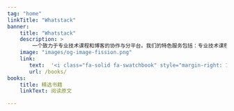```yaml
---
tag: "home"
linkTitle: "Whatstack"
banner:
    title: "Whatstack"
    description: >
        一个致力于专业技术课程和博客的协作与分平台。我们的特色服务包括：专业技术课程、精彩博客文章、社区互动"
    image: "images/og-image-fission.png"
    link:
       text:  '<i class="fa-solid fa-swatchbook" style="margin-right: 12px"></i>选择书籍'
       url: /books/
books:
    title: 精选书籍
    linkText: 阅读原文

---
```

